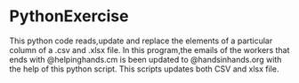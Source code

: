 # PythonExercise
This python code reads,update and replace the elements of a particular column of a .csv and .xlsx file. In this program,the emails of the workers that ends with @helpinghands.cm is been updated to @handsinhands.org with the help of this python script.
This scripts updates both CSV and xlsx file. 